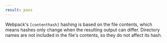 ```yaml
---
result: pass
---
```


Webpack's `[contenthash]` hashing is based on the file contents, which means hashes only change when the resulting output can differ. Directory names are not included in the file's contents, so they do not affect its hash.
